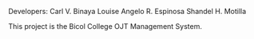 Developers:
Carl V. Binaya
Louise Angelo R. Espinosa
Shandel H. Motilla

This project is the Bicol College OJT Management System.
